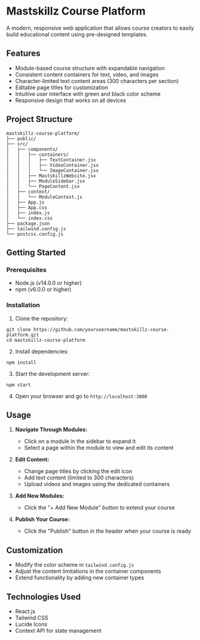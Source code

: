 # Mastskillz Course Platform

A modern, responsive web application that allows course creators to easily build educational content using pre-designed templates.

## Features

- Module-based course structure with expandable navigation
- Consistent content containers for text, video, and images
- Character-limited text content areas (300 characters per section)
- Editable page titles for customization
- Intuitive user interface with green and black color scheme
- Responsive design that works on all devices

## Project Structure

```
mastskillz-course-platform/
├── public/
├── src/
│   ├── components/
│   │   ├── containers/
│   │   │   ├── TextContainer.jsx
│   │   │   ├── VideoContainer.jsx
│   │   │   └── ImageContainer.jsx
│   │   ├── MastskillzWebsite.jsx
│   │   ├── ModuleSidebar.jsx
│   │   └── PageContent.jsx
│   ├── context/
│   │   └── ModuleContext.js
│   ├── App.js
│   ├── App.css
│   ├── index.js
│   └── index.css
├── package.json
├── tailwind.config.js
└── postcss.config.js
```

## Getting Started

### Prerequisites

- Node.js (v14.0.0 or higher)
- npm (v6.0.0 or higher)

### Installation

1. Clone the repository:
```
git clone https://github.com/yourusername/mastskillz-course-platform.git
cd mastskillz-course-platform
```

2. Install dependencies:
```
npm install
```

3. Start the development server:
```
npm start
```

4. Open your browser and go to `http://localhost:3000`

## Usage

1. **Navigate Through Modules:**
   - Click on a module in the sidebar to expand it
   - Select a page within the module to view and edit its content

2. **Edit Content:**
   - Change page titles by clicking the edit icon
   - Add text content (limited to 300 characters)
   - Upload videos and images using the dedicated containers

3. **Add New Modules:**
   - Click the "+ Add New Module" button to extend your course

4. **Publish Your Course:**
   - Click the "Publish" button in the header when your course is ready

## Customization

- Modify the color scheme in `tailwind.config.js`
- Adjust the content limitations in the container components
- Extend functionality by adding new container types

## Technologies Used

- React.js
- Tailwind CSS
- Lucide Icons
- Context API for state management